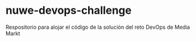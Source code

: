 # nuwe-devops-challenge
Respositorio para alojar el código de la solución del reto DevOps de Media Markt
